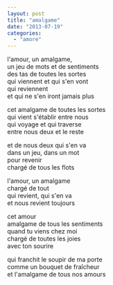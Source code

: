 ```yaml
---
layout: post
title: "amalgame"
date: "2013-07-19"
categories:
  - "amore"
---
```


l'amour, un amalgame,  
un jeu de mots et de sentiments  
des tas de toutes les sortes  
qui viennent et qui s'en vont  
qui reviennent  
et qui ne s'en iront jamais plus  

cet amalgame de toutes les sortes  
qui vient s'établir entre nous  
qui voyage et qui traverse  
entre nous deux et le reste  

et de nous deux qui s'en va  
dans un jeu, dans un mot  
pour revenir  
chargé de tous les flots  

l'amour, un amalgame  
chargé de tout  
qui revient, qui s'en va  
et nous revient toujours  

cet amour  
amalgame de tous les sentiments  
quand tu viens chez moi  
chargé de toutes les joies  
avec ton sourire  

qui franchit le soupir de ma porte  
comme un bouquet de fraîcheur  
et l'amalgame de tous nos amours  
